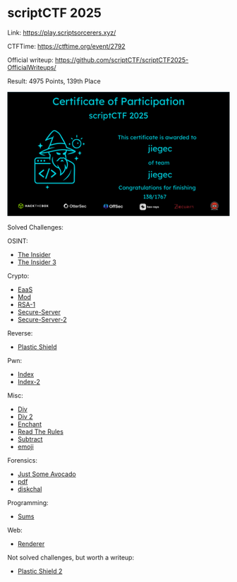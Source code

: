 # scriptCTF 2025

Link: <https://play.scriptsorcerers.xyz/>

CTFTime: <https://ctftime.org/event/2792>

Official writeup: <https://github.com/scriptCTF/scriptCTF2025-OfficialWriteups/>

Result: 4975 Points, 139th Place

![](./certificate.png)

Solved Challenges:

OSINT:

- [The Insider](./the-insider.md)
- [The Insider 3](./the-insider-3.md)

Crypto:

- [EaaS](./eaas.md)
- [Mod](./mod.md)
- [RSA-1](./rsa-1.md)
- [Secure-Server](./secure-server.md)
- [Secure-Server-2](./secure-server-2.md)

Reverse:

- [Plastic Shield](./plastic-shield.md)

Pwn:

- [Index](./index.md)
- [Index-2](./index-2.md)

Misc:

- [Div](./div.md)
- [Div 2](./div2.md)
- [Enchant](./enchant.md)
- [Read The Rules](./read-the-rules.md)
- [Subtract](./subtract.md)
- [emoji](./emoji.md)

Forensics:

- [Just Some Avocado](./just-some-avocado.md)
- [pdf](./pdf.md)
- [diskchal](./diskchal.md)

Programming:

- [Sums](./sums.md)

Web:

- [Renderer](./renderer.md)

Not solved challenges, but worth a writeup:

- [Plastic Shield 2](./plastic-shield-2.md)
